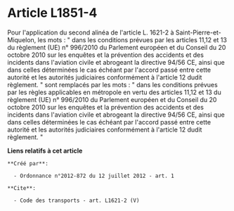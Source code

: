 # Article L1851-4

Pour l'application du second alinéa de l'article L. 1621-2 à Saint-Pierre-et-Miquelon, les mots : " dans les conditions
prévues par les articles 11,12 et 13 du règlement (UE) n° 996/2010 du Parlement européen et du Conseil du 20 octobre 2010 sur
les enquêtes et la prévention des accidents et des incidents dans l'aviation civile et abrogeant la directive 94/56 CE, ainsi
que dans celles déterminées le cas échéant par l'accord passé entre cette autorité et les autorités judiciaires conformément
à l'article 12 dudit règlement. " sont remplacés par les mots : " dans les conditions prévues par les règles applicables en
métropole en vertu des articles 11,12 et 13 du règlement (UE) n° 996/2010 du Parlement européen et du Conseil du 20 octobre
2010 sur les enquêtes et la prévention des accidents et des incidents dans l'aviation civile et abrogeant la directive 94/56
CE, ainsi que dans celles déterminées le cas échéant par l'accord passé entre cette autorité et les autorités judiciaires
conformément à l'article 12 dudit règlement. "

**Liens relatifs à cet article**

	**Créé par**:

	  - Ordonnance n°2012-872 du 12 juillet 2012 - art. 1

	**Cite**:

	  - Code des transports - art. L1621-2 (V)
